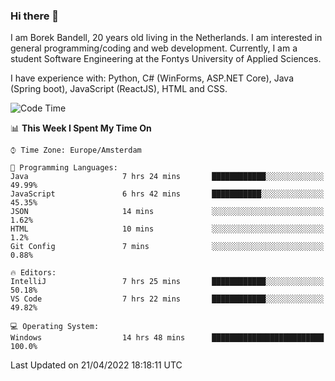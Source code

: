 ### Hi there 👋

I am Borek Bandell, 20 years old living in the Netherlands. I am interested in general programming/coding and web development. Currently, I am a student Software Engineering at the Fontys University of Applied Sciences.

I have experience with: Python, C# (WinForms, ASP.NET Core), Java (Spring boot), JavaScript (ReactJS), HTML and CSS.

<!--START_SECTION:waka-->
![Code Time](http://img.shields.io/badge/Code%20Time-97%20hrs%2052%20mins-blue)

📊 **This Week I Spent My Time On** 

```text
⌚︎ Time Zone: Europe/Amsterdam

💬 Programming Languages: 
Java                     7 hrs 24 mins       ████████████░░░░░░░░░░░░░   49.99% 
JavaScript               6 hrs 42 mins       ███████████░░░░░░░░░░░░░░   45.35% 
JSON                     14 mins             ░░░░░░░░░░░░░░░░░░░░░░░░░   1.62% 
HTML                     10 mins             ░░░░░░░░░░░░░░░░░░░░░░░░░   1.2% 
Git Config               7 mins              ░░░░░░░░░░░░░░░░░░░░░░░░░   0.88%

🔥 Editors: 
IntelliJ                 7 hrs 25 mins       ████████████░░░░░░░░░░░░░   50.18% 
VS Code                  7 hrs 22 mins       ████████████░░░░░░░░░░░░░   49.82%

💻 Operating System: 
Windows                  14 hrs 48 mins      █████████████████████████   100.0%

```


 Last Updated on 21/04/2022 18:18:11 UTC
<!--END_SECTION:waka-->

<!--**tcBorek2002/tcBorek2002** is a ✨ _special_ ✨ repository because its `README.md` (this file) appears on your GitHub profile.

Here are some ideas to get you started:

- 🔭 I’m currently working on ...
- 🌱 I’m currently learning ...
- 👯 I’m looking to collaborate on ...
- 🤔 I’m looking for help with ...
- 💬 Ask me about ...
- 📫 How to reach me: ...
- 😄 Pronouns: ...
- ⚡ Fun fact: ...
-->
